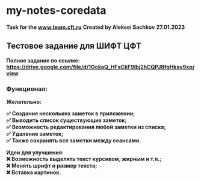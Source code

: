 # my-notes-coredata

<b>Task for the www.team.cft.ru</b>
<b>Created by Aleksei Sachkov</b>
<b>27.01.2023</b>


<b><h2>Тестовое задание для ШИФТ ЦФТ</h2><b>
Полное задание по ссылке: https://drive.google.com/file/d/1OckaQ_HFsCkF9Ibj2hCQPJ8fgHksv9xp/view

<h3>Функционал:</h3>
<b>Желательно:</b>
  <p>✅ Создание нескольких заметок в приложении;
  <br>✅ Выводить список существующих заметок;
  <br>✅ Возможность редактирования любой заметки из списка;
  <br>✅ Удаление заметок;
  <br>✅ Также сохранять все заметки между сеансами.</p>
<b>Идеи для улучшения:</b>
  <br>❌ Возможность выделять текст курсивом, жирным и т.п.;
  <br>❌ Менять шрифт и размер текста;
  <br>❌ Вставка картинок.

